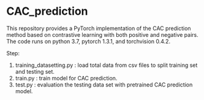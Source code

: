 # CAC_prediction
This repository provides a PyTorch implementation of the CAC prediction method based on contrastive learning with both positive and negative pairs.
The code runs on python 3.7, pytorch 1.3.1, and torchvision 0.4.2.

Step:
1. training_datasetting.py : load total data from csv files to split training set and testing set.
2. train.py : train model for CAC prediction.
3. test.py : evaluation the testing data set with pretrained CAC prediction model.
